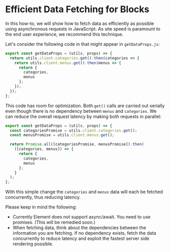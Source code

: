 # Efficient Data Fetching for Blocks

In this how-to, we will show how to fetch data as efficiently as possible using asynchronous requests in JavaScript. As site speed is paramount to the end user experience, we recommend this technique.

Let's consider the following code in that might appear in `getDataProps.js`:

```js
export const getDataProps = (utils, props) => {
  return utils.client.categories.get().then(categories => {
    return utils.client.menus.get().then(menus => {
      return {
        categories,
        menus
      };
    });
  });
};
```

This code has room for optimization. Both `get()` calls are carried out serially even though there is no dependency between `menus` and `categories`. We can reduce the overall request latency by making both requests in parallel:

```js
export const getDataProps = (utils, props) => {
  const categoriesPromise = utils.client.categories.get();
  const menusPromise = utils.client.menus.get();

  return Promise.all([categoriesPromise, menusPromise]).then(
    ([categories, menus]) => {
      return {
        categories,
        menus
      };
    }
  );
};
```

With this simple change the `categories` and `menus` data will each be fetched concurrently, thus reducing latency.

Please keep in mind the following:

* Currently Element does not support async/await. You need to use promises. (This will be remedied soon.)
* When fetching data, think about the dependencies between the information you are fetching. If no
  dependency exists, fetch the data concurrently to reduce latency and exploit the fastest server side
  rendering possible.
